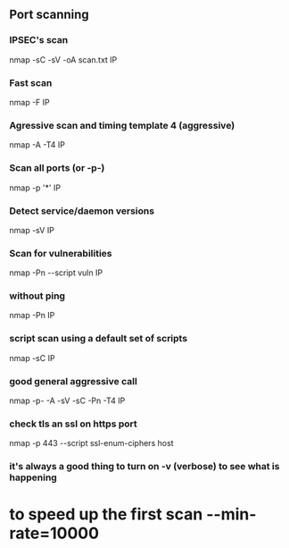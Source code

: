 ## Port scanning

### IPSEC's scan
nmap -sC -sV -oA scan.txt IP

### Fast scan
nmap -F IP

### Agressive scan and timing template 4 (aggressive)
nmap -A -T4 IP

### Scan all ports (or -p-)
nmap -p '*' IP

### Detect service/daemon versions
nmap -sV IP

### Scan for vulnerabilities
nmap -Pn --script vuln IP

### without ping
nmap -Pn IP

### script scan using a default set of scripts
nmap -sC IP

### good general aggressive call
nmap -p- -A -sV -sC -Pn -T4 IP

### check tls an ssl on https port
nmap -p 443 --script ssl-enum-ciphers host

### it's always a good thing to turn on -v (verbose) to see what is happening

# to speed up the first scan --min-rate=10000
